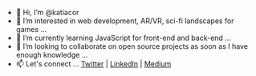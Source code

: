 - 👋 Hi, I’m @katiacor
- 👀 I’m interested in web development, AR/VR, sci-fi landscapes for games ...
- 🌱 I’m currently learning JavaScript for front-end and back-end ...
- 💞️ I’m looking to collaborate on open source projects as soon as I have enough knowledge ...
- 📫 Let's connect ... [Twitter](https://twitter.com/KatiaCorona11) | [LinkedIn](https://www.linkedin.com/in/katiacorona/) | [Medium](https://medium.com/@katiacorona)

<!---
katiacor/katiacor is a ✨ special ✨ repository because its `README.md` (this file) appears on your GitHub profile.
You can click the Preview link to take a look at your changes.
--->

